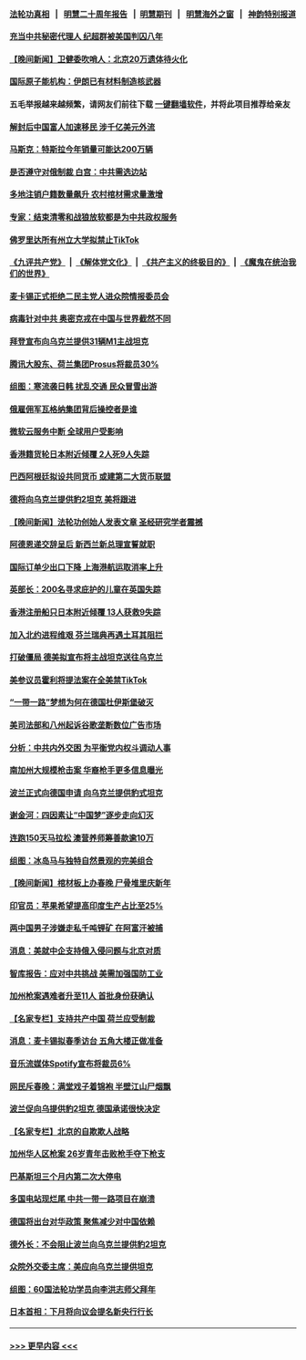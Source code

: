 #### [法轮功真相](https://github.com/gfw-breaker/truth/blob/master/README.md?t=0) &nbsp;&nbsp;|&nbsp;&nbsp; [明慧二十周年报告](https://github.com/gfw-breaker/mh-reports/blob/master/README.md?t=0) &nbsp;&nbsp;|&nbsp;&nbsp;[明慧期刊](https://github.com/gfw-breaker/mh-qikan) &nbsp;&nbsp;|&nbsp;&nbsp; [明慧海外之窗](https://github.com/gfw-breaker/mh-news/blob/master/README.md?t=0) &nbsp;&nbsp;|&nbsp;&nbsp; [神韵特别报道](https://github.com/gfw-breaker/mh-news/blob/master/shenyun.md?t=0)
#### [充当中共秘密代理人 纪超群被美国判囚八年](../pages/nsc418/n13915901.md?t=01261843) 
#### [【晚间新闻】卫健委吹哨人：北京20万遗体待火化](../pages/nsc418/n13915794.md?t=01261843) 
#### [国际原子能机构：伊朗已有材料制造核武器](../pages/nsc418/n13915750.md?t=01261843) 
#### 五毛举报越来越频繁，请网友们前往下载 [一键翻墙软件](https://github.com/gfw-breaker/ssr-accounts)，并将此项目推荐给亲友
#### [解封后中国富人加速移民 涉千亿美元外流](../pages/nsc418/n13915670.md?t=01261843) 
#### [马斯克：特斯拉今年销量可能达200万辆](../pages/nsc418/n13915687.md?t=01261843) 
#### [是否遵守对俄制裁 白宫：中共需选边站](../pages/nsc418/n13915584.md?t=01261843) 
#### [多地注销户籍数量飙升 农村棺材需求量激增](../pages/nsc418/n13915510.md?t=01261843) 
#### [专家：结束清零和战狼放软都是为中共政权服务](../pages/nsc418/n13915521.md?t=01261843) 
#### [佛罗里达所有州立大学拟禁止TikTok](../pages/nsc418/n13915520.md?t=01261843) 
#### [《九评共产党》](https://github.com/begood0513/9ping.md/blob/master/README.md) &nbsp;|&nbsp; [《解体党文化》](../../../../jtdwh.md/blob/master/README.md)  &nbsp;|&nbsp; [《共产主义的终极目的》](../../../../gczydzjmd.md/blob/master/README.md) &nbsp;|&nbsp; [《魔鬼在统治我们的世界》](../../../../mgztzwmdsj.md/blob/master/README.md) 
#### [麦卡锡正式拒绝二民主党人进众院情报委员会](../pages/nsc418/n13915471.md?t=01261843) 
#### [病毒针对中共 奥密克戎在中国与世界截然不同](../pages/nsc418/n13915272.md?t=01261843) 
#### [拜登宣布向乌克兰提供31辆M1主战坦克](../pages/nsc418/n13915515.md?t=01261843) 
#### [腾讯大股东、荷兰集团Prosus将裁员30%](../pages/nsc418/n13915500.md?t=01261843) 
#### [组图：寒流袭日韩 扰乱交通 民众冒雪出游](../pages/nsc418/n13915451.md?t=01261843) 
#### [俄雇佣军瓦格纳集团背后操控者是谁](../pages/nsc418/n13915324.md?t=01261843) 
#### [微软云服务中断 全球用户受影响](../pages/nsc418/n13915419.md?t=01261843) 
#### [香港籍货轮日本附近倾覆 2人死9人失踪](../pages/nsc418/n13915431.md?t=01261843) 
#### [巴西阿根廷拟设共同货币 或建第二大货币联盟](../pages/nsc418/n13915394.md?t=01261843) 
#### [德将向乌克兰提供豹2坦克 美将跟进](../pages/nsc418/n13915335.md?t=01261843) 
#### [【晚间新闻】法轮功创始人发表文章 圣经研究学者震撼](../pages/nsc418/n13915255.md?t=01261843) 
#### [阿德恩递交辞呈后 新西兰新总理宣誓就职](../pages/nsc418/n13915095.md?t=01261843) 
#### [国际订单少出口下降 上海港航运取消率上升](../pages/nsc418/n13915042.md?t=01261843) 
#### [英部长：200名寻求庇护的儿童在英国失踪](../pages/nsc418/n13914959.md?t=01261843) 
#### [香港注册船只日本附近倾覆 13人获救9失踪](../pages/nsc418/n13914941.md?t=01261843) 
#### [加入北约进程维艰 芬兰瑞典再遇土耳其阻拦](../pages/nsc418/n13914898.md?t=01261843) 
#### [打破僵局 德美拟宣布将主战坦克送往乌克兰](../pages/nsc418/n13914812.md?t=01261843) 
#### [美参议员霍利将提法案在全美禁TikTok](../pages/nsc418/n13914829.md?t=01261843) 
#### [“一带一路”梦想为何在德国杜伊斯堡破灭](../pages/nsc418/n13914803.md?t=01261843) 
#### [美司法部和八州起诉谷歌垄断数位广告市场](../pages/nsc418/n13914789.md?t=01261843) 
#### [分析：中共内外交困 为平衡党内权斗调动人事](../pages/nsc418/n13914733.md?t=01261843) 
#### [南加州大规模枪击案 华裔枪手更多信息曝光](../pages/nsc418/n13914756.md?t=01261843) 
#### [波兰正式向德国申请 向乌克兰提供豹式坦克](../pages/nsc418/n13914743.md?t=01261843) 
#### [谢金河：四因素让“中国梦”逐步走向幻灭](../pages/nsc418/n13914731.md?t=01261843) 
#### [连跑150天马拉松 澳营养师筹善款逾10万](../pages/nsc418/n13914472.md?t=01261843) 
#### [组图：冰岛马与独特自然景观的完美组合](../pages/nsc418/n13914581.md?t=01261843) 
#### [【晚间新闻】棺材板上办春晚 尸骨堆里庆新年](../pages/nsc418/n13914646.md?t=01261843) 
#### [印官员：苹果希望提高印度生产占比至25%](../pages/nsc418/n13914597.md?t=01261843) 
#### [两中国男子涉嫌走私千吨锂矿 在阿富汗被捕](../pages/nsc418/n13914594.md?t=01261843) 
#### [消息：美就中企支持俄入侵问题与北京对质](../pages/nsc418/n13914582.md?t=01261843) 
#### [智库报告：应对中共挑战 美需加强国防工业](../pages/nsc418/n13914425.md?t=01261843) 
#### [加州枪案遇难者升至11人 首批身份获确认](../pages/nsc418/n13914312.md?t=01261843) 
#### [【名家专栏】支持共产中国 荷兰应受制裁](../pages/nsc418/n13914148.md?t=01261843) 
#### [消息：麦卡锡拟春季访台 五角大楼正做准备](../pages/nsc418/n13914316.md?t=01261843) 
#### [音乐流媒体Spotify宣布将裁员6%](../pages/nsc418/n13914300.md?t=01261843) 
#### [网民斥春晚：满堂戏子着锦袍 半壁江山尸烟飘](../pages/nsc418/n13914095.md?t=01261843) 
#### [波兰促向乌提供豹2坦克 德国承诺很快决定](../pages/nsc418/n13914193.md?t=01261843) 
#### [【名家专栏】北京的自欺欺人战略](../pages/nsc418/n13911915.md?t=01261843) 
#### [加州华人区枪案 26岁青年击败枪手夺下枪支](../pages/nsc418/n13914210.md?t=01261843) 
#### [巴基斯坦三个月内第二次大停电](../pages/nsc418/n13914196.md?t=01261843) 
#### [多国电站现烂尾 中共一带一路项目在崩溃](../pages/nsc418/n13914062.md?t=01261843) 
#### [德国将出台对华政策 聚焦减少对中国依赖](../pages/nsc418/n13913543.md?t=01261843) 
#### [德外长：不会阻止波兰向乌克兰提供豹2坦克](../pages/nsc418/n13913632.md?t=01261843) 
#### [众院外交委主席：美应向乌克兰提供坦克](../pages/nsc418/n13913529.md?t=01261843) 
#### [组图：60国法轮功学员向李洪志师父拜年](../pages/nsc418/n13910041.md?t=01261843) 
#### [日本首相：下月将向议会提名新央行行长](../pages/nsc418/n13913397.md?t=01261843) 

----
#### [ >>> 更早内容 <<< ](../indexes/nsc418-earlier.md)
